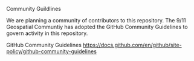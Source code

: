 Community Guildlines

We are planning a community of contributors to this repository. The 9/11 Geospatial Communtiy has adopted the GitHub Community Guidelines to govern activity in this repository.

GitHub Community Guidelines
https://docs.github.com/en/github/site-policy/github-community-guidelines
